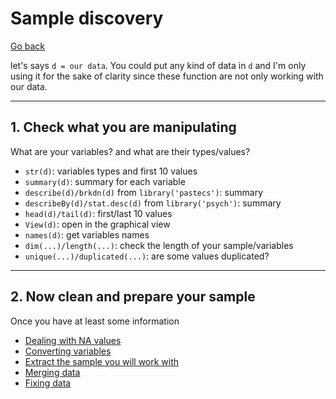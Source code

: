 # Sample discovery

[Go back](..)

let's says `d = our data`. You could put any kind
of data in `d` and I'm only using it for the sake
of clarity since these function are not only working
with our data.

<hr class="sr">

## 1. Check what you are manipulating

What are your variables? and what are their types/values?

* `str(d)`: variables types and first 10 values
* `summary(d)`: summary for each variable
* `describe(d)/brkdn(d)` from `library('pastecs')`: summary
* `describeBy(d)/stat.desc(d)` from `library('psych')`: summary
* `head(d)/tail(d)`: first/last 10 values
* `View(d)`: open in the graphical view
* `names(d)`: get variables names
* `dim(...)/length(...)`: check the length of your sample/variables
* `unique(...)/duplicated(...)`: are some values duplicated?

<hr class="sl">

## 2. Now clean and prepare your sample

Once you have at least some information

* [Dealing with NA values](na.md)
* [Converting variables](convert.md)
* [Extract the sample you will work with](sample.md)
* [Merging data](merge.md)
* [Fixing data](fix.md)